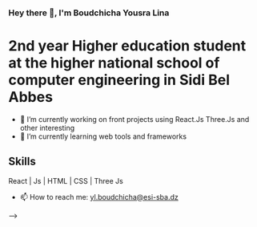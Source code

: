 ### Hey there 👋, I'm Boudchicha Yousra Lina 
# 2nd year Higher education student at the higher national school of computer engineering in Sidi Bel Abbes

- 🔭 I’m currently working on front projects using React.Js Three.Js and other interesting   
- 🌱 I’m currently learning web tools and frameworks

## Skills 
React | Js | HTML | CSS | Three Js
- 📫 How to reach me: yl.boudchicha@esi-sba.dz

-->
